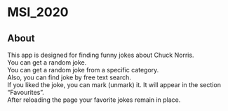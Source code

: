 # MSI_2020

## About
This app is designed for finding funny jokes about Chuck Norris.<br />
You can get a random joke.<br />
You can get a random joke from a specific category.<br />
Also, you can find joke by free text search.<br />
If you liked the joke, you can mark (unmark) it. It will appear in the section “Favourites”.<br />
After reloading the page your favorite jokes remain in place.<br />

